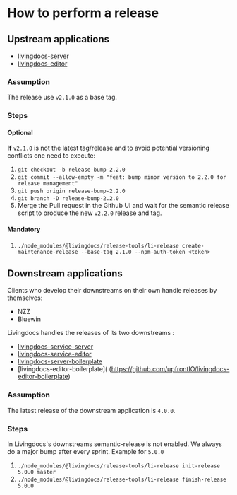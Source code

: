 # How to perform a release

## Upstream applications

- [livingdocs-server](https://github.com/upfrontIO/livingdocs-server)
- [livingdocs-editor](https://github.com/upfrontIO/livingdocs-editor)

### Assumption

The release use `v2.1.0` as a base tag.

### Steps

#### Optional
**If** `v2.1.0` is not the latest tag/release and to avoid potential versioning conflicts one need to execute:

1. `git checkout -b release-bump-2.2.0`
2. `git commit --allow-empty -m "feat: bump minor version to 2.2.0 for release management"`
3. `git push origin release-bump-2.2.0`
4. `git branch -D release-bump-2.2.0`
5. Merge the Pull request in the Github UI and wait for the semantic release script to produce the new `v2.2.0` release and tag.

#### Mandatory

1. `./node_modules/@livingdocs/release-tools/li-release create-maintenance-release --base-tag 2.1.0 --npm-auth-token <token>`

## Downstream applications

Clients who develop their downstreams on their own handle releases by themselves:
- NZZ
- Bluewin

Livingdocs handles the releases of its two downstreams :
- [livingdocs-service-server](https://github.com/upfrontIO/livingdocs-service-server)
- [livingdocs-service-editor](https://github.com/upfrontIO/livingdocs-service-editor)
- [livingdocs-server-boilerplate](https://github.com/upfrontIO/livingdocs-server-boilerplate)
- [livingdocs-editor-boilerplate]( (https://github.com/upfrontIO/livingdocs-editor-boilerplate)

### Assumption

The latest release of the downstream application is `4.0.0`.

### Steps

In Livingdocs's downstreams semantic-release is not enabled. We always do a major bump after every sprint. Example for `5.0.0`

1. `./node_modules/@livingdocs/release-tools/li-release init-release 5.0.0 master`
2. `./node_modules/@livingdocs/release-tools/li-release finish-release 5.0.0`
